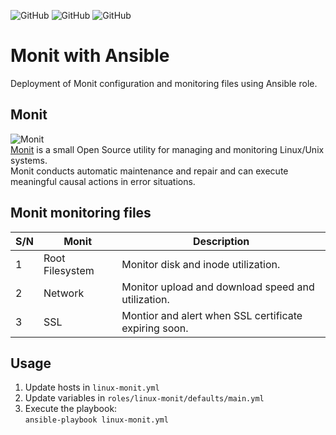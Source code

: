 ![GitHub](https://img.shields.io/github/license/d3athkai/MOTD-Login-Banner-for-Linux?style=plastic) ![GitHub](https://img.shields.io/badge/Python-2.7+-green?style=plastic) ![GitHub](https://img.shields.io/badge/Ansible-2.9+-blue?style=plastic) 

# Monit with Ansible
Deployment of Monit configuration and monitoring files using Ansible role.

## Monit
![Monit](https://mmonit.com/monit/img/logo.png)  
[Monit](https://mmonit.com/monit/) is a small Open Source utility for managing and monitoring Linux/Unix systems.  
Monit conducts automatic maintenance and repair and can execute meaningful causal actions in error situations.  
  
## Monit monitoring files
| S/N  | Monit  | Description  |
| ------------- | ------------- | ------------- |
| 1 | Root Filesystem | Monitor disk and inode utilization. |
| 2 | Network | Monitor upload and download speed and utilization. |
| 3 | SSL | Montior and alert when SSL certificate expiring soon. |
  
## Usage
1. Update hosts in `linux-monit.yml`  
2. Update variables in `roles/linux-monit/defaults/main.yml`  
3. Execute the playbook:<br>`ansible-playbook linux-monit.yml` 
  
